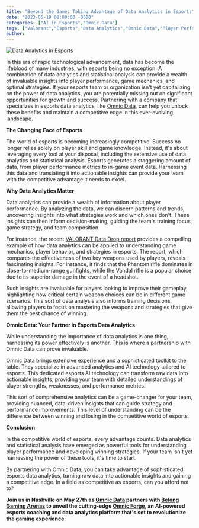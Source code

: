 ```yaml
---
title: "Beyond the Game: Taking Advantage of Data Analytics in Esports"
date: "2023-05-19 08:00:00 -0500"
categories: ["AI in Esports","Omnic Data"]
tags: ["Valorant","Esports","Data Analytics","Omnic Data","Player Performance","Game Mechanics","Competitive Gaming","Statistical Analysis","Strategy Optimization","AI Technology in Esports"]
author:
---
```


![Data Analytics in Esports](/2023-05-19-Beyond-the-Game-Taking-Advantage-of-Data-Analytics-in-Esports.png)

In this era of rapid technological advancement, data has become the lifeblood of many industries, with esports being no exception. A combination of data analytics and statistical analysis can provide a wealth of invaluable insights into player performance, game mechanics, and optimal strategies. If your esports team or organization isn't yet capitalizing on the power of data analytics, you are potentially missing out on significant opportunities for growth and success. Partnering with a company that specializes in esports data analytics, like [Omnic Data](https://www.omnic.ai/), can help you unlock these benefits and maintain a competitive edge in this ever-evolving landscape.

**The Changing Face of Esports**

The world of esports is becoming increasingly competitive. Success no longer relies solely on player skill and game knowledge. Instead, it's about leveraging every tool at your disposal, including the extensive use of data analytics and statistical analysis. Esports generates a staggering amount of data, from player performance metrics to in-game event data. Harnessing this data and translating it into actionable insights can provide your team with the competitive advantage it needs to excel.

**Why Data Analytics Matter**

Data analytics can provide a wealth of information about player performance. By analyzing the data, we can discern patterns and trends, uncovering insights into what strategies work and which ones don't. These insights can then inform decision-making, guiding the team's training focus, game strategy, and team composition.

For instance, the recent [VALORANT Data Drop report](https://playvalorant.com/en-us/news/dev/valorant-data-drop-phantom-vs-vandal/) provides a compelling example of how data analytics can be applied to understanding game mechanics, player behavior, and strategies in esports. The report, which compares the effectiveness of two key weapons used by players, reveals fascinating insights. For instance, it finds that the Phantom rifle dominates in close-to-medium-range gunfights, while the Vandal rifle is a popular choice due to its superior damage in the event of a headshot.

Such insights are invaluable for players looking to improve their gameplay, highlighting how critical certain weapon choices can be in different game scenarios. This sort of data analysis also informs training decisions, allowing players to focus on mastering the weapons and strategies that give them the best chance of winning.

**Omnic Data: Your Partner in Esports Data Analytics**

While understanding the importance of data analytics is one thing, harnessing its power effectively is another. This is where a partnership with Omnic Data can prove invaluable.

Omnic Data brings extensive experience and a sophisticated toolkit to the table. They specialize in advanced analytics and AI technology tailored to esports. This dedicated esports AI technology can transform raw data into actionable insights, providing your team with detailed understandings of player strengths, weaknesses, and performance metrics.

This sort of comprehensive analytics can be a game-changer for your team, providing nuanced, data-driven insights that can guide strategy and performance improvements. This level of understanding can be the difference between winning and losing in the competitive world of esports.

**Conclusion**

In the competitive world of esports, every advantage counts. Data analytics and statistical analysis have emerged as powerful tools for understanding player performance and developing winning strategies. If your team isn't yet harnessing the power of these tools, it's time to start.

By partnering with Omnic Data, you can take advantage of sophisticated esports data analytics, turning raw data into actionable insights and gaining a competitive edge. In a field as competitive as esports, can you afford not to?

**Join us in Nashville on May 27th as [Omnic Data](https://www.omnic.ai/) partners with [Belong Gaming Arenas](https://us.belong.gg/) to unveil the cutting-edge [Omnic Forge](https://forge.omnic.ai/), an AI-powered esports coaching and data analytics platform that's set to revolutionize the gaming experience.**